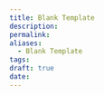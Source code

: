 ```yaml
---
title: Blank Template
description: 
permalink: 
aliases:
  - Blank Template
tags: 
draft: true
date:
---
```

